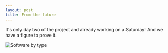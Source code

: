 ```yaml
---
layout: post
title: From the future
---
```


It's only day two of the project and already working on a Saturday! And we have a figure to prove it.

![Software by type](/docs/assets/software_by_type.png)
